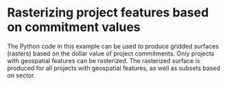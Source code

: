 # Rasterizing project features based on commitment values

The Python code in this example can be used to produce gridded surfaces (rasters) based on the dollar value of project commitments. Only projects with geospatial features can be rasterized. The rasterized surface is produced for all projects with geospatial features, as well as subsets based on sector.

